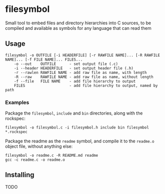 # filesymbol
Small tool to embed files and directory hierarchies into C sources, to be compiled and available as symbols for any language that can read them

## Usage
```
filesymbol -o OUTFILE [-i HEADERFILE] [-r RAWFILE NAME]... [-R RAWFILE NAME]... [-f FILE NAME]... FILES...
	-o --out    OUTFILE      - set output file (.c)
	-i --header HEADERFILE   - set output header file (.h)
	-r --rawlen RAWFILE NAME - add raw file as name, with length
	-R --raw    RAWFILE NAME - add raw file as name, without length
	-f --file   FILE NAME    - add file hierarchy to output
	FILES                    - add file hierarchy to output, named by path
```

### Examples
Package the `filesymbol`, `include` and `bin` directories, along with the rockspec:
```
filesymbol -o filesymbol.c -i filesymbol.h include bin filesymbol *.rockspec
```

Package the readme as the `readme` symbol, and compile it to the `readme.o` object file, without anything else:
```
filesymbol -o readme.c -R README.md readme
gcc -c readme.c -o readme.o
```

## Installing
TODO
